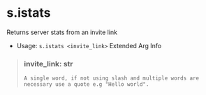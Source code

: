 # s.istats
Returns server stats from an invite link<br/>
 - Usage: `s.istats <invite_link>`
Extended Arg Info
> ### invite_link: str
> ```
> A single word, if not using slash and multiple words are necessary use a quote e.g "Hello world".
> ```
